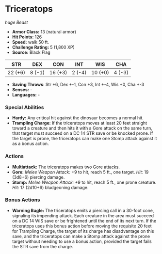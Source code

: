 # Triceratops

*huge* *Beast*

- **Armor Class:** 13 (natural armor)
- **Hit Points:** 126 
- **Speed:** walk 50 ft.
- **Challenge Rating:** 5 (1,800 XP)
- **Source:** Black Flag

| STR | DEX | CON | INT | WIS | CHA |
| --- | --- | --- | --- | --- | --- |
| 22 (+6) | 8 (-1) | 16 (+3) | 2 (-4) | 10 (+0) | 4 (-3) |

- **Saving Throws**: Str +6, Dex +-1, Con +3, Int +-4, Wis +0, Cha +-3
- **Senses:** -
- **Languages:** -

### Special Abilities

- **Hardy:** Any critical hit against the dinosaur becomes a normal hit.
- **Trampling Charge:** If the triceratops moves at least 20 feet straight toward a creature and then hits it with a Gore attack on the same turn, that target must succeed on a DC 14 STR save or be knocked prone. If the target is prone, the triceratops can make one Stomp attack against it as a bonus action.

### Actions

- **Multiattack:** The triceratops makes two Gore attacks.
- **Gore:** _Melee Weapon Attack:_ +9 to hit, reach 5 ft., one target. _Hit:_ 19 (3d8+6) piercing damage.
- **Stomp:** _Melee Weapon Attack:_ +9 to hit, reach 5 ft., one prone creature. _Hit:_ 17 (2d10+6) bludgeoning damage.

### Bonus Actions

- **Warning Bugle:** The triceratops emits a piercing call in a 30-foot cone, signaling its impending attack. Each creature in the area must succeed on a DC 14 WIS save or be frightened until the end of its next turn. If the triceratops uses this bonus action before moving the requisite 20 feet for Trampling Charge, the target of its charge has disadvantage on this save, and the triceratops can make a Stomp attack against the prone target without needing to use a bonus action, provided the target fails the STR save from the charge.
